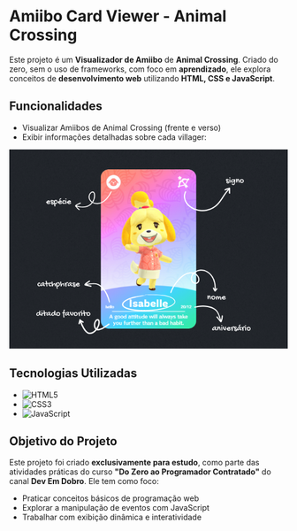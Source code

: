 # Amiibo Card Viewer - Animal Crossing  

Este projeto é um **Visualizador de Amiibo** de **Animal Crossing**. Criado do zero, sem o uso de frameworks, com foco em **aprendizado**, ele explora conceitos de **desenvolvimento web** utilizando **HTML, CSS e JavaScript**. 

## Funcionalidades  
* Visualizar Amiibos de Animal Crossing (frente e verso)
* Exibir informações detalhadas sobre cada villager:  

![about](src/imagens/about.png)

## Tecnologias Utilizadas  
* ![HTML5](https://img.shields.io/badge/HTML5-E34F26?style=for-the-badge&logo=html5&logoColor=white)  
* ![CSS3](https://img.shields.io/badge/CSS3-1572B6?style=for-the-badge&logo=css3&logoColor=white)  
* ![JavaScript](https://img.shields.io/badge/JavaScript-F7DF1E?style=for-the-badge&logo=javascript&logoColor=black)  

## Objetivo do Projeto  
Este projeto foi criado **exclusivamente para estudo**, como parte das atividades práticas do curso **"Do Zero ao Programador Contratado"** do canal **Dev Em Dobro**. Ele tem como foco:  
* Praticar conceitos básicos de programação web
* Explorar a manipulação de eventos com JavaScript
* Trabalhar com exibição dinâmica e interatividade